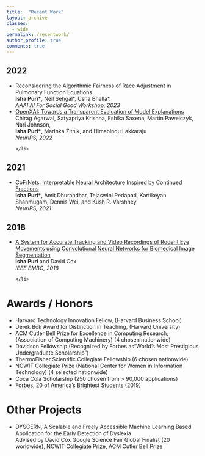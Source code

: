 ```yaml
---
title:  "Recent Work"
layout: archive 
classes: 
  - wide
permalink: /recentwork/
author_profile: true
comments: true
---
```


<h2>2022</h2>

<ul>
	<li>
		Reconsidering the Algorithmic Fairness of Race Adjustment in Pulmonary Function Equations
		<br><strong>Isha Puri*</strong>, Neil Sehgal*, Usha Bhalla*.
		<br><i>AAAI AI For Social Good Workshop, 2023</i>
	</li>
	<li>
		<a href = "https://open-xai.github.io/">OpenXAI: Towards a Transparent Evaluation of Model Explanations</a>
		Chirag Agarwal, Satyapriya Krishna, Eshika Saxena, Martin Pawelczyk, Nari Johnson, <br><strong>Isha Puri*</strong>, Marinka Zitnik, and Himabindu Lakkaraju
		<br><i>NeurIPS, 2022</i>
		
	</li>
</ul>
<h2>2021</h2>

<ul>
	<li>
		<a href = "https://proceedings.neurips.cc/paper/2021/file/b538f279cb2ca36268b23f557a831508-Paper.pdf">CoFrNets: Interpretable Neural Architecture Inspired by Continued Fractions</a>
		<br><strong>Isha Puri*</strong>, Amit Dhurandhar, Tejaswini Pedapati, Kartikeyan Shanmugam, Dennis Wei, and Kush R. Varshney
		<br><i>NeurIPS, 2021</i>
	</li>
</ul>

<h2>2018</h2>

<ul>
	<li>
		<a href = "https://ieeexplore.ieee.org/document/8513072">A System for Accurate Tracking and Video Recordings of Rodent Eye Movements using Convolutional Neural Networks for Biomedical Image Segmentation</a> 
		<br><strong>Isha Puri</strong> and David Cox
		<br><i>IEEE EMBC, 2018</i> 
		
	</li> 

	

</ul>

<h1>Awards / Honors</h1>

<ul>
	<li> Harvard Technology Innovation Fellow, (Harvard Business School) </li>
	<li> Derek Bok Award for Distinction in Teaching, (Harvard University)</li>
	<li> ACM Cutler Bell Prize for Excellence in Computing Research, (Association of Computing Machinery) (4 chosen nationwide)</li>
	<li> Davidson Fellowship (Recognized by Forbes as“World’s Most Prestigious Undergraduate Scholarship”)</li>
	<li> ThermoFisher Scientific Collegiate Fellowship (6 chosen nationwide)</li>
	<li> NCWIT Collegiate Prize (National Center for Women in Information Technology) (4 selected nationwide)</li>
	<li> Coca Cola Scholarship (250 chosen from > 90,000 applications)</li>
	<li> Forbes, 20 of America’s Brightest Students (2019)</li>

	
</ul>

<h1>Other Projects</h1>

<ul>
	<li>
		DYSCERN, A Scalable and Freely Accessible Machine Learning Based Application for the Early Detection of Dyslexia
		<br>Advised by David Cox
		Google Science Fair Global Finalist (20 worldwide), NCWIT Collegiate Prize, ACM Cutler Bell Prize
	</li>
</ul>
